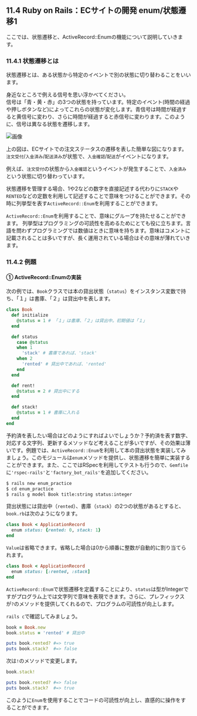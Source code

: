 ## 11.4 Ruby on Rails：ECサイトの開発 enum/状態遷移1

ここでは、状態遷移と、ActiveRecord::Enumの機能について説明していきます。

### 11.4.1 状態遷移とは
状態遷移とは、ある状態から特定のイベントで別の状態に切り替わることをいいます。 

身近なところで例える信号を思い浮かべてください。  
信号は「青・黄・赤」の3つの状態を持っています。特定のイベント(時間の経過や押しボタンなど)によってこれらの状態が変化します。青信号は時間が経過すると黄信号に変わり、さらに時間が経過すると赤信号に変わります。このように、信号は異なる状態を遷移します。

![画像](images/11-4-1.png)

上の図は、ECサイトでの注文ステータスの遷移を表した簡単な図になります。
`注文受付`/`入金済み`/`配送済み`が状態で、`入金確認`/`配送`がイベントになります。

例えば、`注文受付`の状態から`入金確認`というイベントが発生することで、`入金済み`という状態に切り替わっています。

状態遷移を管理する場合、1や2などの数字を直接記述する代わりに`STACK`や`RENTED`などの定数を利用して記述することで意味をつけることができます。その時に列挙型を表す`ActiveRecord::Enum`を利用することができます。

`ActiveRecord::Enum`を利用することで、意味にグループを持たせることができます。
列挙型はプログラミングの可読性を高めるためにとても役に立ちます。言語を問わずプログラミングでは数値はときに意味を持ちます。意味はコメントに記載されることは多いですが、長く運用されている場合はその意味が薄れていきます。

### 11.4.2 例題

#### ① ActiveRecord::Enumの実装

次の例では、`Book`クラスでは本の貸出状態（`status`）をインスタンス変数で持ち、「１」は書庫、「２」は貸出中を表します。

```rb
class Book
  def initialize
    @status = 1 # 「１」は書庫、「２」は貸出中。初期値は「１」
  end

  def status
    case @status
    when 1
      'stack' # 書庫であれば、'stack'
    when 2
      'rented' # 貸出中であれば、'rented'
    end
  end

  def rent!
    @status = 2 # 貸出中にする
  end

  def stack!
    @status = 1 # 書庫に入れる
  end
end
```

予約済を表したい場合はどのようにすればよいでしょうか？予約済を表す数字、対応する文字列、更新するメソッドなど考えることが多いですが、その効果は薄いです。例題では、`ActiveRecord::Enum`を利用して本の貸出状態を実装してみましょう。このモジュールは`enum`メソッドを提供し、状態遷移を簡単に実装することができます。また、ここではRSpecを利用してテストも行うので、`Gemfile`に`'rspec-rails'`と`'factory_bot_rails'`を追加してください。

```sh
$ rails new enum_practice
$ cd enum_practice
$ rails g model Book title:string status:integer
```

貸出状態には貸出中（`rented`）、書庫（`stack`）の2つの状態があるとすると、`book.rb`は次のようになります。

```rb
class Book < ApplicationRecord
  enum status: {rented: 0, stack: 1}
end
```

`Value`は省略できます。省略した場合は0から順番に整数が自動的に割り当てられます。

```rb
class Book < ApplicationRecord
  enum status: [:rented, :stack]
end
```

`ActiveRecord::Enum`で状態遷移を定義することにより、`status`は型がIntegerですがプログラム上では文字列で意味を表現できます。さらに、プレフィックスが`?`のメソッドを提供してくれるので、プログラムの可読性が向上します。

`rails c`で確認してみましょう。

```rb
book = Book.new
book.status = 'rented' # 貸出中

puts book.rented? #=> true
puts book.stack?  #=> false
```

次は`!`のメソッドで変更します。

```rb
book.stack!

puts book.rented? #=> false
puts book.stack?  #=> true
```

このように`Enum`を使用することでコードの可読性が向上し、直感的に操作をすることができます。